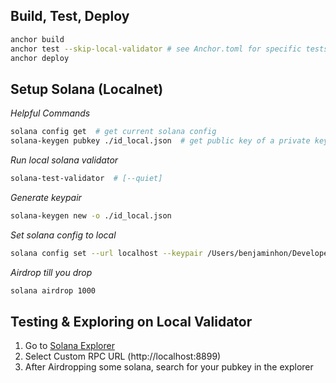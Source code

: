 ## Build, Test, Deploy

```bash
anchor build
anchor test --skip-local-validator # see Anchor.toml for specific tests
anchor deploy
```

## Setup Solana (Localnet)

_Helpful Commands_

```bash
solana config get  # get current solana config
solana-keygen pubkey ./id_local.json  # get public key of a private key
```

_Run local solana validator_

```bash
solana-test-validator  # [--quiet]
```

_Generate keypair_

```bash
solana-keygen new -o ./id_local.json
```

_Set solana config to local_

```bash
solana config set --url localhost --keypair /Users/benjaminhon/Developer/christmas/id_local.json
```

_Airdrop till you drop_

```bash
solana airdrop 1000
```

## Testing & Exploring on Local Validator

1. Go to [Solana Explorer](https://explorer.solana.com/)
2. Select Custom RPC URL (http://localhost:8899)
3. After Airdropping some solana, search for your pubkey in the explorer
